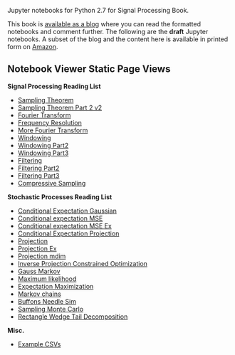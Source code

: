 Jupyter notebooks for Python 2.7 for Signal Processing Book.

This book is [available as a
blog](http://python-for-signal-processing.blogspot.com) where you can read the
formatted notebooks and comment further. The following are the **draft**
Jupyter notebooks. A subset of the blog and the content here is available
in printed form on [Amazon](http://www.amazon.com/Python-Signal-Processing-Featuring-Notebooks/dp/3319013416).

## Notebook Viewer Static Page Views

**Signal Processing Reading List**

- [Sampling Theorem](http://nbviewer.ipython.org/github/unpingco/Python-for-Signal-Processing/blob/master/Sampling_Theorem.ipynb)
- [Sampling Theorem Part 2 v2](http://nbviewer.ipython.org/github/unpingco/Python-for-Signal-Processing/blob/master/Sampling_Theorem_Part_2_v2.ipynb)
- [Fourier Transform](http://nbviewer.ipython.org/github/unpingco/Python-for-Signal-Processing/blob/master/Fourier_Transform.ipynb)
- [Frequency Resolution](http://nbviewer.ipython.org/github/unpingco/Python-for-Signal-Processing/blob/master/Frequency_Resolution.ipynb)
- [More Fourier Transform](http://nbviewer.ipython.org/github/unpingco/Python-for-Signal-Processing/blob/master/More_Fourier_Transform.ipynb)
- [Windowing](http://nbviewer.ipython.org/github/unpingco/Python-for-Signal-Processing/blob/master/Windowing.ipynb)
- [Windowing Part2](http://nbviewer.ipython.org/github/unpingco/Python-for-Signal-Processing/blob/master/Windowing_Part2.ipynb)
- [Windowing Part3](http://nbviewer.ipython.org/github/unpingco/Python-for-Signal-Processing/blob/master/Windowing_Part3.ipynb)
- [Filtering](http://nbviewer.ipython.org/github/unpingco/Python-for-Signal-Processing/blob/master/Filtering.ipynb)
- [Filtering Part2](http://nbviewer.ipython.org/github/unpingco/Python-for-Signal-Processing/blob/master/Filtering_Part2.ipynb)
- [Filtering Part3](http://nbviewer.ipython.org/github/unpingco/Python-for-Signal-Processing/blob/master/Filtering_Part3.ipynb)
- [Compressive Sampling](http://nbviewer.ipython.org/github/unpingco/Python-for-Signal-Processing/blob/master/Compressive_Sampling.ipynb)

**Stochastic Processes Reading List**

- [Conditional Expectation Gaussian](http://nbviewer.ipython.org/github/unpingco/Python-for-Signal-Processing/blob/master/Conditional_Expectation_Gaussian.ipynb)
- [Conditional expectation MSE](http://nbviewer.ipython.org/github/unpingco/Python-for-Signal-Processing/blob/master/Conditional_expectation_MSE.ipynb)
- [Conditional expectation MSE Ex](http://nbviewer.ipython.org/github/unpingco/Python-for-Signal-Processing/blob/master/Conditional_expectation_MSE_Ex.ipynb)
- [Conditional Expectation Projection](http://nbviewer.ipython.org/github/unpingco/Python-for-Signal-Processing/blob/master/Conditional_Expectation_Projection.ipynb)
- [Projection](http://nbviewer.ipython.org/github/unpingco/Python-for-Signal-Processing/blob/master/Projection.ipynb)
- [Projection Ex](http://nbviewer.ipython.org/github/unpingco/Python-for-Signal-Processing/blob/master/Projection_Ex.ipynb)
- [Projection mdim](http://nbviewer.ipython.org/github/unpingco/Python-for-Signal-Processing/blob/master/Projection_mdim.ipynb)
- [Inverse Projection Constrained Optimization](http://nbviewer.ipython.org/github/unpingco/Python-for-Signal-Processing/blob/master/Inverse_Projection_Constrained_Optimization.ipynb)
- [Gauss Markov](http://nbviewer.ipython.org/github/unpingco/Python-for-Signal-Processing/blob/master/Gauss_Markov.ipynb)
- [Maximum likelihood](http://nbviewer.ipython.org/github/unpingco/Python-for-Signal-Processing/blob/master/Maximum_likelihood.ipynb)
- [Expectation Maximization](http://nbviewer.ipython.org/github/unpingco/Python-for-Signal-Processing/blob/master/Expectation_Maximization.ipynb)
- [Markov chains](http://nbviewer.ipython.org/github/unpingco/Python-for-Signal-Processing/blob/master/Markov_chains.ipynb)
- [Buffons Needle Sim](http://nbviewer.ipython.org/github/unpingco/Python-for-Signal-Processing/blob/master/Buffons_Needle_Sim.ipynb)
- [Sampling Monte Carlo](http://nbviewer.ipython.org/github/unpingco/Python-for-Signal-Processing/blob/master/Sampling_Monte_Carlo.ipynb)
- [Rectangle Wedge Tail Decomposition](http://nbviewer.ipython.org/github/unpingco/Python-for-Signal-Processing/blob/master/Rectangle_Wedge_Tail_Decomposition.ipynb)

**Misc.**

- [Example CSVs](http://nbviewer.ipython.org/github/unpingco/Python-for-Signal-Processing/blob/master/Example_CSVs.ipynb)
